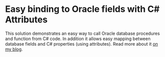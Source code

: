 # Easy binding to Oracle fields with C# Attributes

This solution demonstrates an easy way to call Oracle database procedures and function from C# code.
In addition it allows easy mapping between database fields and C# properties (using attributes).
Read more about it [on my blog](http://www.lgteam.com/easy-binding-to-oracle-fields-with-attributes/).
